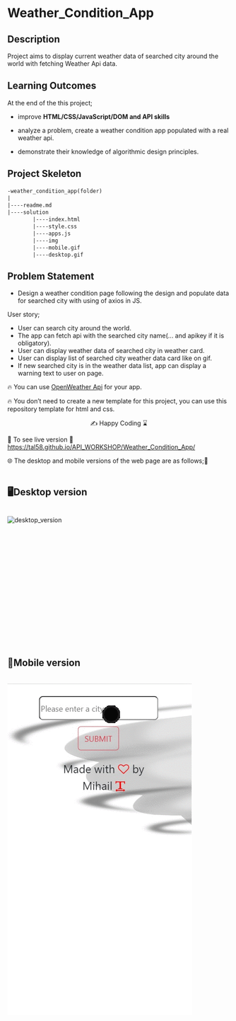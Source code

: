 
# Weather_Condition_App

## Description
Project aims to display current weather data of searched city around the world with fetching Weather Api data.

## Learning Outcomes

At the end of the this project;

- improve <b>HTML/CSS/JavaScript/DOM and API skills </b> 

- analyze a problem, create a weather condition app populated with a real weather api.

- demonstrate their knowledge of algorithmic design principles.


## Project Skeleton 

```
-weather_condition_app(folder)
|
|----readme.md                 
|----solution
        |----index.html  
        |----style.css   
        |----apps.js
        |----img
        |----mobile.gif
        |----desktop.gif
```

   
## Problem Statement

- Design a weather condition page following the design and populate data for searched city with using of axios in JS.

User story;

  - User can search city around the world.
  - The app can fetch api with the searched city name(... and apikey if it is obligatory).
  - User can display weather data of searched city in weather card.
  - User can display list of searched city weather data card like on gif.
  - If new searched city is in the weather data list, app can display a warning text to user on page.

🔥 You can use [OpenWeather Api](https://openweathermap.org/) for your app. 

🔥 You don’t need to create a new template for this project, you can use this repository template for html and css.



<p align="center"> ✍ Happy Coding ⌛ <p>

🔗 To see live version 🎯https://tal58.github.io/API_WORKSHOP/Weather_Condition_App/

🌐 The desktop and mobile versions of the web page are as follows;🧭
<br><br>

## 🖥️Desktop version
<br>
<img src="./desktop.gif" align="left" alt="desktop_version">
<br>
<br>
<br>
<br>
<br>
<br>
<br>
<br>
<br>
<br>
<br>
<br>
<br>
<br>
<br>
<br>
<br>

## 📱Mobile version
<br>

<img src="./mobile.gif" align="left" alt="mobile_version">
